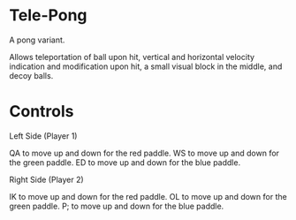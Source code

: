 # Tele-Pong
A pong variant.

Allows teleportation of ball upon hit, vertical and horizontal velocity indication and modification upon hit, a small visual block in the middle, and decoy balls.

# Controls

Left Side (Player 1)

QA to move up and down for the red paddle.
WS to move up and down for the green paddle.
ED to move up and down for the blue paddle.

Right Side (Player 2)

IK to move up and down for the red paddle.
OL to move up and down for the green paddle.
P; to move up and down for the blue paddle.
